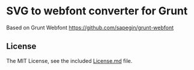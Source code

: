 # SVG to webfont converter for Grunt
Based on Grunt Webfont https://github.com/sapegin/grunt-webfont  

## License

The MIT License, see the included [License.md](License.md) file.
